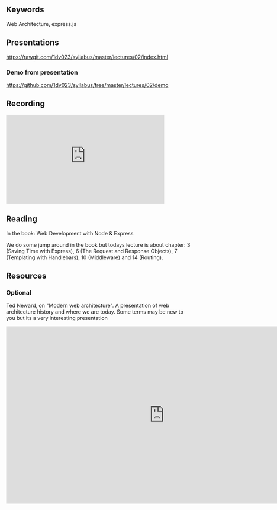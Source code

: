 ## Keywords
Web Architecture, express.js

## Presentations

https://rawgit.com/1dv023/syllabus/master/lectures/02/index.html

### Demo from presentation
https://github.com/1dv023/syllabus/tree/master/lectures/02/demo

## Recording
<iframe width="427" height="240" src="https://www.youtube.com/embed/knRFMt4Srl8" frameborder="0" allowfullscreen></iframe>


## Reading
In the book: Web Development with Node & Express

We do some jump around in the book but todays lecture is about chapter: 3 (Saving Time with Express), 6 (The Request and Response Objects), 7 (Templating with Handlebars), 10 (Middleware) and 14 (Routing).

## Resources

### Optional
Ted Neward, on "Modern web architecture". A presentation of web architecture history and where we are today.
Some terms may be new to you but its a very interesting presentation
<iframe width="854" height="480" src="https://www.youtube.com/embed/7ujN5hwhfrs" frameborder="0" allowfullscreen></iframe>
